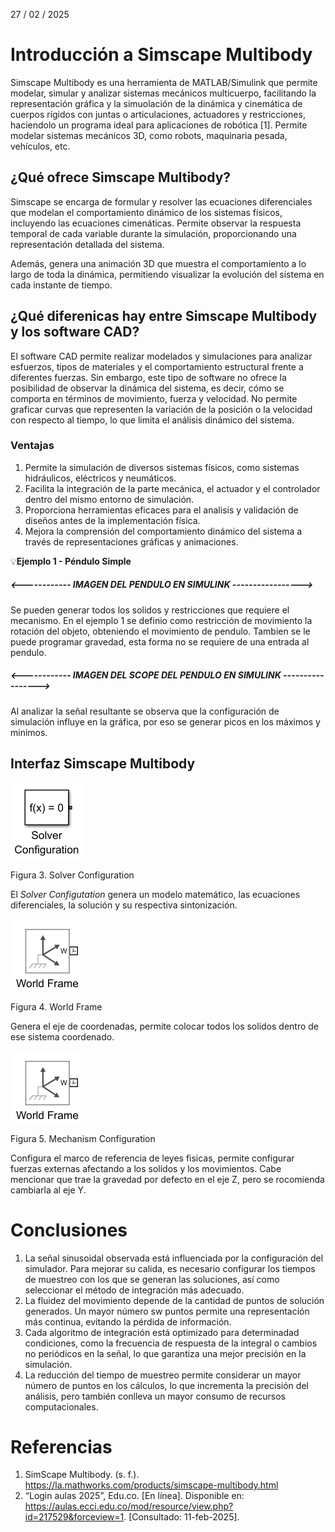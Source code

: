 27 / 02 / 2025
# Introducción a Simscape Multibody

Simscape Multibody es una herramienta de MATLAB/Simulink que permite modelar, simular y analizar sistemas mecánicos multicuerpo, facilitando la representación gráfica y la simuolación de la dinámica y cinemática de cuerpos rígidos con juntas o articulaciones, actuadores y restricciones, haciendolo un programa ideal para aplicaciones de robótica [1]. Permite modelar sistemas mecánicos 3D, como robots, maquinaria pesada, vehículos, etc.

## ¿Qué ofrece Simscape Multibody?
Simscape se encarga de formular y resolver las ecuaciones diferenciales que modelan el comportamiento dinámico de los sistemas físicos, incluyendo las ecuaciones cimenáticas. Permite observar la respuesta temporal de cada variable durante la simulación, proporcionando una representación detallada del sistema.

Además, genera  una animación 3D que muestra el comportamiento a lo largo de toda la dinámica, permitiendo visualizar la evolución del sistema en cada instante de tiempo.

## ¿Qué diferenicas hay entre Simscape Multibody y los software CAD?
El software CAD permite realizar modelados y simulaciones para analizar esfuerzos, tipos de materiales y el comportamiento estructural frente a diferentes fuerzas. Sin embargo, este tipo de software no ofrece la posibilidad de observar la dinámica del sistema, es decir, cómo se comporta en términos de movimiento, fuerza y velocidad. No permite graficar curvas que representen la variación de la posición o la velocidad con respecto al tiempo, lo que limita el análisis dinámico del sistema.


### Ventajas
1. Permite la simulación de diversos sistemas físicos, como sistemas hidráulicos, eléctricos y neumáticos.
2. Facilita la integración de la parte mecánica, el actuador y el controlador dentro del mismo entorno de simulación.
3. Proporciona herramientas eficaces para el analisis y validación de diseños antes de la implementación física.
4. Mejora la comprensión del comportamiento dinámico del sistema a través de representaciones gráficas y animaciones.



💡**Ejemplo 1 - Péndulo Simple** 

##### <------------  IMAGEN DEL PENDULO EN SIMULINK   ----------------->

Se pueden generar todos los solidos y restricciones que requiere el mecanismo. En el ejemplo 1 se definio como restricción de movimiento la rotación del objeto, obteniendo el movimiento de pendulo. Tambien se le puede programar gravedad, esta forma no se requiere de una entrada al pendulo.


##### <------------ IMAGEN DEL SCOPE DEL PENDULO EN SIMULINK  ----------------->

Al analizar la señal resultante se observa que la configuración de simulación influye en la gráfica, por eso se generar picos en los máximos y minimos.




## Interfaz Simscape Multibody




![Figura de prueba](Solver_SC.png)

Figura 3. Solver Configuration

El *Solver Configutation* genera un modelo matemático, las ecuaciones diferenciales, la solución y su respectiva sintonización.



![Figura de prueba](Frame_SC.png)

Figura 4. World Frame

Genera el eje de coordenadas, permite colocar todos los solidos dentro de ese sistema coordenado.


![Figura de prueba](Frame_SC.png)

Figura 5. Mechanism Configuration

Configura el marco de referencia de leyes fisicas, permite configurar fuerzas externas afectando a los solidos y los movimientos. Cabe mencionar que trae la gravedad por defecto en el eje Z, pero se rocomienda cambiarla al eje Y.



# Conclusiones
1. La señal sinusoidal observada está influenciada por la configuración del simulador. Para mejorar su calida, es necesario configurar los tiempos de muestreo con los que se generan las soluciones, así como seleccionar el método de integración más adecuado.
2. La fluidez del movimiento depende de la cantidad de puntos de solución generados. Un mayor número sw puntos permite una representación más continua, evitando la pérdida de información.
3. Cada algoritmo de integración está optimizado para determinadad condiciones, como la frecuencia de respuesta de la integral o cambios no periódicos en la señal, lo que garantiza una mejor precisión en la simulación.
4. La reducción del tiempo de muestreo permite considerar un mayor número de puntos en los cálculos, lo que incrementa la precisión del análisis, pero también conlleva un mayor consumo de recursos computacionales.





# Referencias
1. SimScape Multibody. (s. f.). https://la.mathworks.com/products/simscape-multibody.html
2. “Login aulas 2025”, Edu.co. [En línea]. Disponible en: https://aulas.ecci.edu.co/mod/resource/view.php?id=217529&forceview=1. [Consultado: 11-feb-2025].
